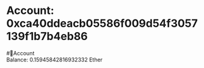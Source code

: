 
Account: 0xca40ddeacb05586f009d54f3057139f1b7b4eb86
===================================================
  
#📜Account  
Balance: 0.15945842816932332 Ether